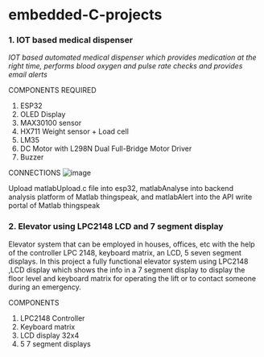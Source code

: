 # embedded-C-projects
### 1. IOT based medical dispenser 
*IOT based automated medical dispenser which provides medication at the right time, performs blood oxygen and pulse rate checks and provides email alerts*


COMPONENTS REQUIRED
1. ESP32
2. OLED Display
3. MAX30100 sensor
4. HX711 Weight sensor + Load cell
5. LM35
6. DC Motor with L298N Dual Full-Bridge Motor Driver
7. Buzzer

CONNECTIONS
![image](https://user-images.githubusercontent.com/59359627/184303579-807713c4-39b4-49c8-b8f6-2cee4bbbc7a3.png)

Upload matlabUpload.c file into esp32, matlabAnalyse into backend analysis platform of Matlab thingspeak, and matlabAlert into the API write portal of Matlab thingspeak


### 2. Elevator using LPC2148 LCD and 7 segment display
 
Elevator system that can be employed in houses, offices, etc with  the help of the controller LPC 2148, keyboard matrix, an LCD, 5 seven segment displays. 
In this project a fully functional elevator system using LPC2148 ,LCD display which shows the info in a 7 segment display to display the floor level and keyboard matrix for operating the lift or to contact someone during an emergency. 

COMPONENTS 
1. LPC2148 Controller  
2. Keyboard matrix 
3. LCD display 32x4 
4. 5 7 segment displays 

